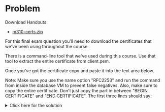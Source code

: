 # Problem
Download Handouts:
 - <a href="https://university.mongodb.com/static/MongoDB_2017_M310_April/handouts/m310-certs.28553cfecccb.zip">m310-certs.zip</a>

For this final exam question you'll need to download the certificates that we've been using throughout the course.

There is a command-line tool that we've used during this course. Use that tool to extract the entire certificate from client.pem.

Once you've got the certificate copy and paste it into the text area below.

Note: Make sure you use the name option "RFC2253" and run the command from inside the database VM to prevent false negatives. Also, make sure to copy the entire certificate. Don't just copy the part in between "BEGIN CERTIFICATE" and "END CERTIFICATE". The first three lines should say:

<details>
  <summary>Click here for the solution</summary>
    <ul>
      <li>Certificate:
    Data:
        Version: 3 (0x2)

Certificate:
    Data:
        Version: 3 (0x2)
        Serial Number: 266611 (0x41173)
    Signature Algorithm: sha1WithRSAEncryption
        Issuer: C=US,ST=New York,L=New York City,O=MongoDB,OU=University,CN=localhost
        Validity
            Not Before: Nov  7 20:03:00 2016 GMT
            Not After : Nov  7 20:03:00 2036 GMT
        Subject: C=US,ST=New York,L=New York City,O=MongoDB,OU=University2,CN=M310 Client
        Subject Public Key Info:
            Public Key Algorithm: rsaEncryption
                Public-Key: (2048 bit)
                Modulus:
                    00:94:45:9e:e1:54:26:69:2c:d7:c5:a4:f8:f5:17:
                    52:07:80:77:23:a0:7a:10:3e:ae:11:54:5d:3e:05:
                    96:f4:4e:44:22:89:9a:cc:ae:ef:ba:a3:92:e6:b7:
                    f7:13:3b:b6:95:8e:f0:7f:04:75:b1:c8:65:e3:d2:
                    04:22:76:99:2c:d6:5d:54:83:4a:83:43:b5:25:99:
                    df:d2:fd:51:64:d0:b9:d9:66:0a:8f:65:c7:69:70:
                    6f:13:9c:71:f4:08:06:b5:da:40:66:3d:a9:9d:ed:
                    a8:c7:81:df:3d:3a:b6:47:21:39:de:a5:83:f1:c2:
                    15:07:86:0e:74:26:ee:0e:67:07:6b:c0:9f:aa:91:
                    ee:14:77:28:67:e0:ae:95:29:c8:91:dc:55:a9:4f:
                    cc:98:b8:34:fe:87:c7:f5:c4:84:4c:d4:2e:d6:e5:
                    45:55:f6:0e:dd:16:fb:bb:d1:3c:e0:d8:fc:0b:d6:
                    8f:79:19:42:56:38:35:27:c6:3e:6f:85:e9:39:3e:
                    4a:e8:26:f5:e3:36:c5:15:0d:5c:6e:bf:df:21:31:
                    e9:f9:d1:69:00:ba:ae:ab:73:90:c3:96:02:3d:b3:
                    6d:c6:58:14:35:f9:1f:79:88:03:71:83:67:62:d1:
                    a1:e4:4e:4d:3f:f2:c2:09:fd:00:af:dc:b6:0a:2c:
                    a0:ed
                Exponent: 65537 (0x10001)
        X509v3 extensions:
            X509v3 Subject Alternative Name: 
                DNS:localhost, IP Address:127.0.0.1, DNS:database.m310.mongodb.university, DNS:infrastructure.m310.mongodb.university
    Signature Algorithm: sha1WithRSAEncryption
         01:90:dc:e0:2b:04:5d:9e:f0:ba:66:ee:cf:db:63:ee:dc:96:
         ba:6e:3c:d3:e6:74:1b:17:11:1c:98:a0:1b:97:d1:54:a4:3d:
         a9:99:14:5c:b2:22:97:56:5b:aa:d2:83:5a:37:c4:7d:73:73:
         8a:dd:7b:21:b9:9f:a4:dc:f2:b4:5e:42:39:ad:20:98:51:b9:
         d9:aa:e9:1f:3d:ac:5a:55:df:01:2b:93:45:ac:c3:43:c3:5e:
         58:5c:98:fa:e7:07:8c:c6:f7:3d:f4:44:32:28:d5:e7:7b:ae:
         f0:9f:46:fb:b4:17:92:55:c2:fa:b9:ac:65:89:ae:55:0b:ee:
         6c:25:05:3c:4b:87:1b:4e:d2:72:9d:c0:07:76:30:5f:e2:ed:
         aa:f5:61:af:92:20:5e:ff:71:c5:5d:51:54:2c:92:4e:0e:70:
         5b:c4:00:81:5f:9b:07:3d:98:7a:b5:2f:c3:fd:a3:3b:14:c8:
         a6:7c:ff:b7:dd:c6:c3:f3:17:aa:d5:c6:88:22:d7:ee:c2:25:
         cf:9f:80:96:cf:c6:a2:86:65:4c:69:21:9b:06:a8:ab:6a:da:
         bf:a6:6f:9c:3a:f5:d6:18:62:32:89:29:bb:f3:3b:84:f0:a3:
         18:4d:a5:16:8c:04:c8:34:68:f7:09:f0:e9:0d:67:8d:9b:a2:
         e3:37:b4:9a
-----BEGIN CERTIFICATE-----
MIIDzjCCAragAwIBAgIDBBFzMA0GCSqGSIb3DQEBBQUAMHMxEjAQBgNVBAMTCWxv
Y2FsaG9zdDETMBEGA1UECxMKVW5pdmVyc2l0eTEQMA4GA1UEChMHTW9uZ29EQjEW
MBQGA1UEBxMNTmV3IFlvcmsgQ2l0eTERMA8GA1UECBMITmV3IFlvcmsxCzAJBgNV
BAYTAlVTMB4XDTE2MTEwNzIwMDMwMFoXDTM2MTEwNzIwMDMwMFowdjEUMBIGA1UE
AxMLTTMxMCBDbGllbnQxFDASBgNVBAsTC1VuaXZlcnNpdHkyMRAwDgYDVQQKEwdN
b25nb0RCMRYwFAYDVQQHEw1OZXcgWW9yayBDaXR5MREwDwYDVQQIEwhOZXcgWW9y
azELMAkGA1UEBhMCVVMwggEiMA0GCSqGSIb3DQEBAQUAA4IBDwAwggEKAoIBAQCU
RZ7hVCZpLNfFpPj1F1IHgHcjoHoQPq4RVF0+BZb0TkQiiZrMru+6o5Lmt/cTO7aV
jvB/BHWxyGXj0gQidpks1l1Ug0qDQ7Ulmd/S/VFk0LnZZgqPZcdpcG8TnHH0CAa1
2kBmPamd7ajHgd89OrZHITnepYPxwhUHhg50Ju4OZwdrwJ+qke4Udyhn4K6VKciR
3FWpT8yYuDT+h8f1xIRM1C7W5UVV9g7dFvu70Tzg2PwL1o95GUJWODUnxj5vhek5
PkroJvXjNsUVDVxuv98hMen50WkAuq6rc5DDlgI9s23GWBQ1+R95iANxg2di0aHk
Tk0/8sIJ/QCv3LYKLKDtAgMBAAGjaDBmMGQGA1UdEQRdMFuCCWxvY2FsaG9zdIcE
fwAAAYIgZGF0YWJhc2UubTMxMC5tb25nb2RiLnVuaXZlcnNpdHmCJmluZnJhc3Ry
dWN0dXJlLm0zMTAubW9uZ29kYi51bml2ZXJzaXR5MA0GCSqGSIb3DQEBBQUAA4IB
AQABkNzgKwRdnvC6Zu7P22Pu3Ja6bjzT5nQbFxEcmKAbl9FUpD2pmRRcsiKXVluq
0oNaN8R9c3OK3XshuZ+k3PK0XkI5rSCYUbnZqukfPaxaVd8BK5NFrMNDw15YXJj6
5weMxvc99EQyKNXne67wn0b7tBeSVcL6uaxlia5VC+5sJQU8S4cbTtJyncAHdjBf
4u2q9WGvkiBe/3HFXVFULJJODnBbxACBX5sHPZh6tS/D/aM7FMimfP+33cbD8xeq
1caIItfuwiXPn4CWz8aihmVMaSGbBqiratq/pm+cOvXWGGIyiSm78zuE8KMYTaUW
jATINGj3CfDpDWeNm6LjN7Sa
-----END CERTIFICATE-----</li>
	</ul>
</details>